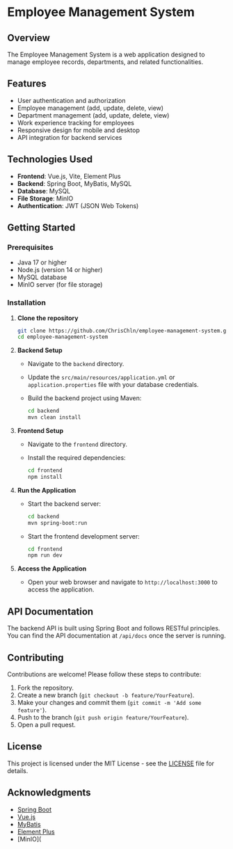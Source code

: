 # Employee Management System

## Overview

The Employee Management System is a web application designed to manage employee records, departments, and related functionalities. 

## Features

- User authentication and authorization
- Employee management (add, update, delete, view)
- Department management (add, update, delete, view)
- Work experience tracking for employees
- Responsive design for mobile and desktop
- API integration for backend services

## Technologies Used

- **Frontend**: Vue.js, Vite, Element Plus
- **Backend**: Spring Boot, MyBatis, MySQL
- **Database**: MySQL
- **File Storage**: MinIO
- **Authentication**: JWT (JSON Web Tokens)

## Getting Started

### Prerequisites

- Java 17 or higher
- Node.js (version 14 or higher)
- MySQL database
- MinIO server (for file storage)

### Installation

1. **Clone the repository**

   ```bash
   git clone https://github.com/ChrisChln/employee-management-system.git
   cd employee-management-system
   ```

2. **Backend Setup**

   - Navigate to the `backend` directory.

   - Update the `src/main/resources/application.yml` or `application.properties` file with your database credentials.

   - Build the backend project using Maven:

     ```bash
     cd backend
     mvn clean install
     ```

3. **Frontend Setup**

   - Navigate to the `frontend` directory.

   - Install the required dependencies:

     ```bash
     cd frontend
     npm install
     ```

4. **Run the Application**

   - Start the backend server:

     ```bash
     cd backend
     mvn spring-boot:run
     ```

   - Start the frontend development server:

     ```bash
     cd frontend
     npm run dev
     ```

5. **Access the Application**

   - Open your web browser and navigate to `http://localhost:3000` to access the application.

## API Documentation

The backend API is built using Spring Boot and follows RESTful principles. You can find the API documentation at `/api/docs` once the server is running.

## Contributing

Contributions are welcome! Please follow these steps to contribute:

1. Fork the repository.
2. Create a new branch (`git checkout -b feature/YourFeature`).
3. Make your changes and commit them (`git commit -m 'Add some feature'`).
4. Push to the branch (`git push origin feature/YourFeature`).
5. Open a pull request.

## License

This project is licensed under the MIT License - see the [LICENSE](LICENSE) file for details.

## Acknowledgments

- [Spring Boot](https://spring.io/projects/spring-boot)
- [Vue.js](https://vuejs.org/)
- [MyBatis](https://mybatis.org/)
- [Element Plus](https://element-plus.org/)
- [MinIO](

